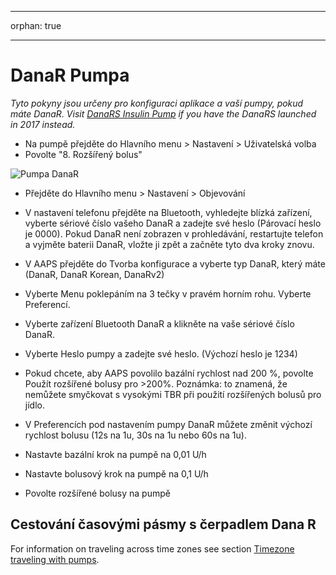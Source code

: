 * * *

orphan: true

* * *

# DanaR Pumpa

*Tyto pokyny jsou určeny pro konfiguraci aplikace a vaší pumpy, pokud máte DanaR. Visit [DanaRS Insulin Pump](./DanaRS-Insulin-Pump.md) if you have the DanaRS launched in 2017 instead.*

* Na pumpě přejděte do Hlavního menu > Nastavení > Uživatelská volba
* Povolte "8. Rozšířený bolus"

![Pumpa DanaR](../images/danar1.png)

* Přejděte do Hlavního menu > Nastavení > Objevování
* V nastavení telefonu přejděte na Bluetooth, vyhledejte blízká zařízení, vyberte sériové číslo vašeho DanaR a zadejte své heslo (Párovací heslo je 0000). Pokud DanaR není zobrazen v prohledávání, restartujte telefon a vyjměte baterii DanaR, vložte ji zpět a začněte tyto dva kroky znovu.

* V AAPS přejděte do Tvorba konfigurace a vyberte typ DanaR, který máte (DanaR, DanaR Korean, DanaRv2)

* Vyberte Menu poklepáním na 3 tečky v pravém horním rohu. Vyberte Preferencí.
* Vyberte zařízení Bluetooth DanaR a klikněte na vaše sériové číslo DanaR.
* Vyberte Heslo pumpy a zadejte své heslo. (Výchozí heslo je 1234)
* Pokud chcete, aby AAPS povolilo bazální rychlost nad 200 %, povolte Použít rozšířené bolusy pro >200%. Poznámka: to znamená, že nemůžete smyčkovat s vysokými TBR při použití rozšířených bolusů pro jídlo.
* V Preferencích pod nastavením pumpy DanaR můžete změnit výchozí rychlost bolusu (12s na 1u, 30s na 1u nebo 60s na 1u).
* Nastavte bazální krok na pumpě na 0,01 U/h
* Nastavte bolusový krok na pumpě na 0,1 U/h
* Povolte rozšířené bolusy na pumpě

## Cestování časovými pásmy s čerpadlem Dana R

For information on traveling across time zones see section [Timezone traveling with pumps](#timezone-traveling-danarv2-danars).